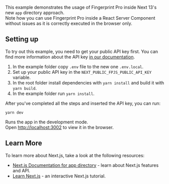 This example demonstrates the usage of Fingerprint Pro inside Next 13's new `app` directory approach.\
Note how you can use Fingerprint Pro inside a React Server Component without issues as it is correctly executed in the browser only.

## Setting up
To try out this example, you need to get your public API key first.
You can find more information about the API key [in our documentation](https://dev.fingerprint.com/docs/js-agent#agent-initialization).

1. In the example folder copy `.env` file to the new one `.env.local`.
2. Set up your public API key in the `NEXT_PUBLIC_FPJS_PUBLIC_API_KEY` variable.
3. In the root folder install dependencies with `yarn install` and build it with `yarn build`.
4. In the example folder run `yarn install`.

After you've completed all the steps and inserted the API key, you can run:
```shell
yarn dev
```

Runs the app in the development mode.\
Open [http://localhost:3002](http://localhost:3002) to view it in the browser.

## Learn More

To learn more about Next.js, take a look at the following resources:

- [Next.js Documentation for app directory](https://beta.nextjs.org/docs/getting-started) - learn about Next.js features and API.
- [Learn Next.js](https://nextjs.org/learn) - an interactive Next.js tutorial.
